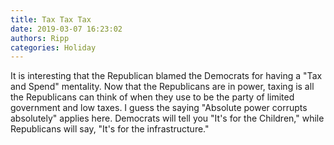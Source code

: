 ```yaml
---
title: Tax Tax Tax
date: 2019-03-07 16:23:02
authors: Ripp
categories: Holiday
---
```


 It is interesting that the Republican blamed the Democrats for having a "Tax and Spend" mentality.  Now that the Republicans are in power, taxing is all the Republicans can think of when they use to be the party of limited government and low taxes.
I guess the saying "Absolute power corrupts absolutely" applies here.
Democrats will tell you "It's for the Children," while Republicans will say, "It's for the infrastructure."